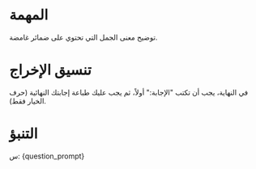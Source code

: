 # المهمة
توضيح معنى الجمل التي تحتوي على ضمائر غامضة.

# تنسيق الإخراج
في النهاية، يجب أن تكتب "الإجابة:" أولاً، ثم يجب عليك طباعة إجابتك النهائية (حرف الخيار فقط).

# التنبؤ
س: {question_prompt}